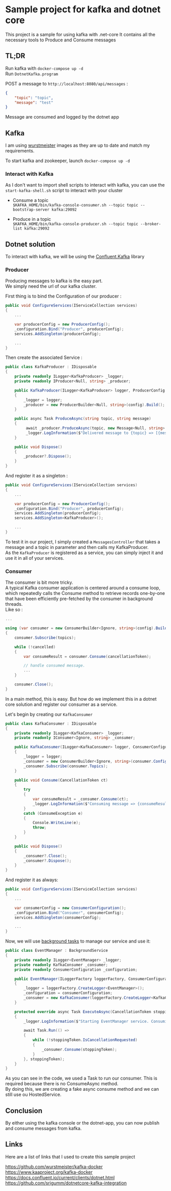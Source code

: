 # Sample project for kafka and dotnet core

This project is a sample for using kafka with .net-core
It contains all the necessary tools to Produce and Consume messages

## TL;DR

Run kafka with `docker-compose up -d`  
Run `DotnetKafka.program`

POST a message to `http://localhost:8080/api/messages` :
```json
{
	"topic": "topic",
	"message": "test"
}
```

Message are consumed and logged by the dotnet app

## Kafka

I am using [wurstmeister](https://github.com/wurstmeister/kafka-docker) images as they are up to date and match my requirements.

To start kafka and zookeeper, launch `docker-compose up -d`

### Interact with Kafka

As I don't want to import shell scripts to interact with kafka, you can use the `start-kafka-shell.sh` script to interact with your cluster

* Consume a topic  
`$KAFKA_HOME/bin/kafka-console-consumer.sh --topic topic --bootstrap-server kafka:29092`

* Produce in a topic  
`$KAFKA_HOME/bin/kafka-console-producer.sh --topic topic --broker-list kafka:29092`

## Dotnet solution

To interact with kafka, we will be using the [Confluent.Kafka](https://github.com/confluentinc/confluent-kafka-dotnet) library

### Producer

Producing messages to kafka is the easy part.  
We simply need the url of our kafka cluster. 

First thing is to bind the Configuration of our producer :
```c#
public void ConfigureServices(IServiceCollection services)
{
    ...

    var producerConfig = new ProducerConfig();
    _configuration.Bind("Producer", producerConfig);
    services.AddSingleton(producerConfig);

    ...
}
```

Then create the associated Service :

```c#
public class KafkaProducer : IDisposable
{
    private readonly ILogger<KafkaProducer> _logger;
    private readonly IProducer<Null, string> _producer;

    public KafkaProducer(ILogger<KafkaProducer> logger, ProducerConfig config)
    {
        _logger = logger;
        _producer = new ProducerBuilder<Null, string>(config).Build();
    }

    public async Task ProduceAsync(string topic, string message)
    {
         await _producer.ProduceAsync(topic, new Message<Null, string> {Value = message});
         _logger.LogInformation($"Delivered message to {topic} => [{message}]");
    }

    public void Dispose()
    {
        _producer?.Dispose();
    }
}
```

And register it as a singleton :
```c#
public void ConfigureServices(IServiceCollection services)
{
    ...

    var producerConfig = new ProducerConfig();
    _configuration.Bind("Producer", producerConfig);
    services.AddSingleton(producerConfig);
    services.AddSingleton<KafkaProducer>();

    ...
}
```

To test it in our project, I simply created a `MessagesController` that takes a message and a topic in parameter and then calls my KafkaProducer.  
As the `KafkaProducer` is registered as a service, you can simply inject it and use it in all of your services.

### Consumer

The consumer is bit more tricky.  
A typical Kafka consumer application is centered around a consume loop, which repeatedly calls the Consume method to retrieve records one-by-one that have been efficiently pre-fetched by the consumer in background threads.  
Like so :
```c#
...

using (var consumer = new ConsumerBuilder<Ignore, string>(config).Build())
{
    consumer.Subscribe(topics);

    while (!cancelled)
    {
        var consumeResult = consumer.Consume(cancellationToken);

        // handle consumed message.
        ...
    }

    consumer.Close();
}
```

In a main method, this is easy. But how do we implement this in a dotnet core solution and register our consumer as a service.

Let's begin by creating our `KafkaConsumer`
```c#
public class KafkaConsumer : IDisposable
{
    private readonly ILogger<KafkaConsumer> _logger;
    private readonly IConsumer<Ignore, string> _consumer;

    public KafkaConsumer(ILogger<KafkaConsumer> logger, ConsumerConfiguration consumer)
    {
        _logger = logger;
        _consumer = new ConsumerBuilder<Ignore, string>(consumer.Configuration).Build();
        _consumer.Subscribe(consumer.Topics);
    }

    public void Consume(CancellationToken ct)
    {
        try
        {
            var consumeResult = _consumer.Consume(ct);
            _logger.LogInformation($"Consuming message => {consumeResult.Message.Value}");
        }
        catch (ConsumeException e)
        {
            Console.WriteLine(e);
            throw;
        }
    }

    public void Dispose()
    {
        _consumer?.Close();
        _consumer?.Dispose();
    }
}
```

And register it as always:
```c#
public void ConfigureServices(IServiceCollection services)
{
    ...

    var consumerConfig = new ConsumerConfiguration();
    _configuration.Bind("Consumer", consumerConfig);
    services.AddSingleton(consumerConfig);

    ...
}
```

Now, we will use [background tasks](https://docs.microsoft.com/en-US/aspnet/core/fundamentals/host/hosted-services?view=aspnetcore-3.1&tabs=visual-studio) 
to manage our service and use it:

```c#
public class EventManager : BackgroundService
{
    private readonly ILogger<EventManager> _logger;
    private readonly KafkaConsumer _consumer;
    private readonly ConsumerConfiguration _configuration;

    public EventManager(ILoggerFactory loggerFactory, ConsumerConfiguration consumerConfiguration)
    {
        _logger = loggerFactory.CreateLogger<EventManager>();
        _configuration = consumerConfiguration;
        _consumer = new KafkaConsumer(loggerFactory.CreateLogger<KafkaConsumer>(), _configuration);
    }

    protected override async Task ExecuteAsync(CancellationToken stoppingToken)
    {
        _logger.LogInformation($"Starting EventManager service. Consuming to the following topics [{string.Join(", ", _configuration.Topics)}]");

        await Task.Run(() =>
        {
            while (!stoppingToken.IsCancellationRequested)
            {
                _consumer.Consume(stoppingToken);
            }
        }, stoppingToken);
    }
}
```

As you can see in the code, we used a Task to run our consumer. This is required because there is no ConsumeAsync method.  
By doing this, we are creating a fake async consume method and we can still use ou HostedService.

## Conclusion
By either using the kafka console or the dotnet-app, you can now publish and consume messages from kafka.

## Links
Here are a list of links that I used to create this sample project

https://github.com/wurstmeister/kafka-docker  
https://www.kaaproject.org/kafka-docker  
https://docs.confluent.io/current/clients/dotnet.html  
https://github.com/srigumm/dotnetcore-kafka-integration  
